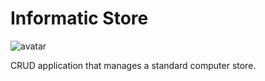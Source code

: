 # Informatic Store
![avatar](http://i.imgur.com/vxctvjE.png)

CRUD application that manages a standard computer store.